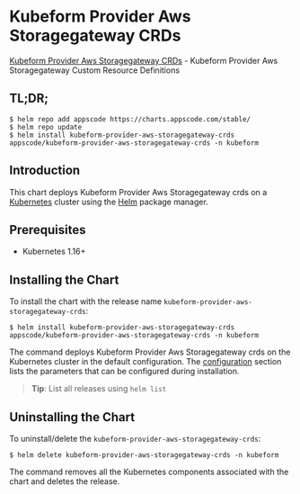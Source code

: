 # Kubeform Provider Aws Storagegateway CRDs

[Kubeform Provider Aws Storagegateway CRDs](https://github.com/kubeform) - Kubeform Provider Aws Storagegateway Custom Resource Definitions

## TL;DR;

```console
$ helm repo add appscode https://charts.appscode.com/stable/
$ helm repo update
$ helm install kubeform-provider-aws-storagegateway-crds appscode/kubeform-provider-aws-storagegateway-crds -n kubeform
```

## Introduction

This chart deploys Kubeform Provider Aws Storagegateway crds on a [Kubernetes](http://kubernetes.io) cluster using the [Helm](https://helm.sh) package manager.

## Prerequisites

- Kubernetes 1.16+

## Installing the Chart

To install the chart with the release name `kubeform-provider-aws-storagegateway-crds`:

```console
$ helm install kubeform-provider-aws-storagegateway-crds appscode/kubeform-provider-aws-storagegateway-crds -n kubeform
```

The command deploys Kubeform Provider Aws Storagegateway crds on the Kubernetes cluster in the default configuration. The [configuration](#configuration) section lists the parameters that can be configured during installation.

> **Tip**: List all releases using `helm list`

## Uninstalling the Chart

To uninstall/delete the `kubeform-provider-aws-storagegateway-crds`:

```console
$ helm delete kubeform-provider-aws-storagegateway-crds -n kubeform
```

The command removes all the Kubernetes components associated with the chart and deletes the release.


